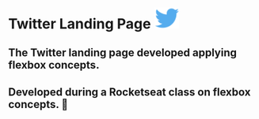 # Twitter Landing Page <img src="images/logo.svg" alt="Logo Twitter" width="50" />

## The Twitter landing page developed applying flexbox concepts.

## Developed during a Rocketseat class on flexbox concepts. 🚀
